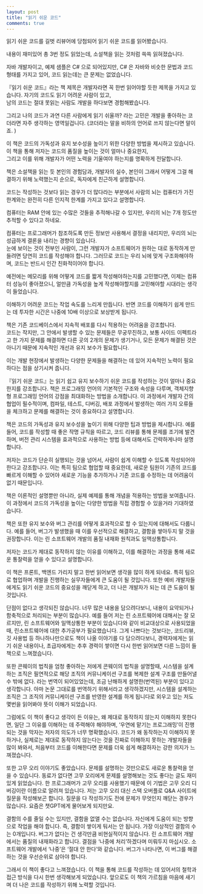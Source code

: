 ```yaml
---
layout: post
title: "읽기 쉬운 코드"
comments: true
---
```


읽기 쉬운 코드를 길벗 리뷰어에 당첨되어 읽기 쉬운 코드를 읽어봤습니다.

내용이 재미있어 총 3번 정도 읽었는데, 소설책을 읽는 것처럼 쓱쓱 읽혀졌습니다.

자바 개발자이고, 
예제 샘플은 C# 으로 되어있지만, C# 은 자바와 비슷한 문법과 코드 형태를 가지고 있어, 
코드 읽는데는 큰 문제는 없었습니다.

『읽기 쉬운 코드』라는 책 제목은 개발자라면 꼭 한번 읽어야할 듯한 제목을 가지고 있습니다. 
자기의 코드도 읽기 어려운 사람이 있고,  
남의 코드는 절대 못읽는 사람도 개발을 하다보면 경험해봤습니다.  

그리고 나의 코드가 과연 다른 사람에게 읽기 쉬울까? 라는 고민은 개발을 좋아하는 코더라면 자주 생각하는 영역일겁니다.
(코더라는 말을 비하의 언어로 쓰지 않는다면 말이죠. )

이 책은 코드의 가독성과 유지 보수성을 높이기 위한 다양한 방법을 제시하고 있습니다.  
이 책을 통해 저자는 코드의 품질을 높이는 것이 얼마나 중요한지,  
그리고 이를 위해 개발자가 어떤 노력을 기울여야 하는지를 명확하게 전달합니다.  

책은 소설책을 읽는 듯 본인의 경험담과, 개발자의 실수, 본인이 그래서 어떻게 그걸 해결하기 위해 노력했는지 순으로, 
독자에게 친근하게 설명합니다.

코드는 작성하는 것보다 읽는 경우가 더 많다라는 부분에서 
사람의 뇌는 컴퓨터가 가진 한계와는 완전히 다른 인지적 한계를 가지고 있다고 설명합니다. 

컴퓨터는 RAM 안에 있는 수많은 것들을 추적해나갈 수 있지만, 우리의 뇌는 7개 정도만 추적할 수 있다고 하네요.

컴퓨터는 프로그래머가 참조하도록 만든 정보만 사용해서 결정을 내리지만, 
우리의 뇌는 성급하게 결론을 내리는 경향이 있습니다.   
눈에 보이는 것이 전부인 사람이, 그런 개발자가 소프트웨어가 원하는 대로 동작하게 만들려면 당연히 코드를 작성해야 합니다.
그러므로 코드는 우리 뇌에 맞게 구조화해야하며, 코드는 반드시 인간 친화적이어야 합니다. 

예전에는 메모리를 위해 어떻게 코드를 짧게 작성해야하는지를 고민했다면, 
이제는 컴퓨터 성능이 좋아졌으니, 얼만큼 가독성을 높게 작성해야할지를 고민해야할 시대라는 생각이 들었습니다.  

이해하기 어려운 코드는 작업 속도를 느리게 만듭니다. 
반면 코드를 이해하기 쉽게 만드는 데 투자한 시간은 나중에 10배 이상으로 보상받게 됩니다. 

책은 기존 코드베이스에서 지속적 배포를 다시 적용하는 어려움을 강조합니다.  
코드는 작지만, 그 안에서 발생할 수 있는 문제들은 무궁무진하고, 
보통 사이드 이펙트라고 한 가지 문제를 해결하면 다른 곳의 2개의 문제가 생기거나, 
모든 문제가 해결된 것은 아니기 때문에 지속적인 개선과 유지 보수가 필요합니다.

이는 개발 현장에서 발생하는 다양한 문제들을 해결하는 데 있어 지속적인 노력이 필요하다는 점을 상기시켜 줍니다.

『읽기 쉬운 코드』는 읽기 쉽고 유지 보수하기 쉬운 코드를 작성하는 것이 얼마나 중요한지를 강조합니다. 
책은 프로그래밍 언어의 기본적인 구조와 속성을 다루며, 
객체지향형 프로그래밍 언어의 강점을 최대화하는 방법을 소개합니다.
이 과정에서 개발자 간의 협업이 필수적이며, 컴파일, 테스트, 디버깅, 
배포 과정에서 발생하는 여러 가지 오류들을 체크하고 문제를 해결하는 것이 중요하다고 설명합니다.

책은 코드의 가독성과 유지 보수성을 높이기 위해 다양한 팁과 방법을 제시합니다. 
예를 들어, 코드를 작성할 때 좋은 작명 규칙을 따르고, 
코드 리뷰를 통해 문제를 조기에 발견하며, 버전 관리 시스템을 효과적으로 사용하는 방법 등에 대해서도 간략하게나마 설명합니다. 

저자는 코드가 단순히 실행되는 것을 넘어서, 사람이 쉽게 이해할 수 있도록 작성되어야 한다고 강조합니다. 
이는 특히 팀으로 협업할 때 중요한데, 
새로운 팀원이 기존의 코드를 빠르게 이해할 수 있어야 새로운 기능을 추가하거나 기존 코드를 수정하는 데 어려움이 없기 때문입니다.

책은 이론적인 설명뿐만 아니라, 실제 예제를 통해 개념을 적용하는 방법을 보여줍니다. 
이 과정에서 코드의 가독성을 높이는 다양한 방법을 직접 경험할 수 있을거라 기대하였습니다.

책은 또한 유지 보수와 버그 관리를 어떻게 효과적으로 할 수 있는지에 대해서도 다룹니다. 
예를 들어, 버그가 발생했을 때 이를 우선적으로 해결하고, 결함을 쌓아두지 말 것을 권장합니다. 
이는 린 소프트웨어 개발의 품질 내재화 원칙과도 일맥상통합니다.

저자는 코드가 제대로 동작하지 않는 이유를 이해하고, 이를 해결하는 과정을 통해 새로운 통찰력을 얻을 수 있다고 설명합니다.

이 책은 프론트, 백엔드 가리지 말고 한번 읽어보면 생각을 많이 하게 되네요.
특히 팀으로 협업하며 개발을 진행하는 실무자들에게 큰 도움이 될 것입니다. 
또한 예비 개발자들에게도 읽기 쉬운 코드의 중요성을 깨닫게 하고, 더 나은 개발자가 되는 데 큰 도움이 될 것입니다.

단점이 없다고 생각되진 않습니다. 
너무 많은 내용을 담으려다보니, 내용이 요약되거나 함축적으로 처리되는 부분이 많습니다. 
예를 들어 저는 린 소프트웨어에 대해서는 잘 모르지만, 
린 소프트웨어와 일맥상통한 부분이 있습니다와 같이 비교대상으로 사용되었을 때, 
린소프트웨어에 대한 추가공부가 필요했습니다. 그게 나쁘다는 것보다는, 
코드리뷰, 깃 사용법 등 하나하나만으로도 책이 나올 이야기를 다 담으려다보니, 
경력자에게는 읽기 쉬운 내용이나, 초급자에게는 추후 경력이 쌓이면 다시 한번 읽어보면 다른 느낌이 들 책으로 느껴졌습니다. 

또한 콘웨이의 법칙을 엄청 좋아하는 저에게 콘웨이의 법칙을 설명할때, 
시스템을 설계하는 조직은 필연적으로 해당 조직의 커뮤니케이션 구조를 복제한 설계 구조를 만들어낼 수 밖에 없다.
라는 번역이 되어있었는데, 조금 난해하게 설명한(번역된) 부분이 있다고 생각합니다. 
아마 논문 그대로를 번역하기 위해서라고 생각하겠지만, 
시스템을 설계하는 조직은 그 조직의 커뮤니케이션 구조를 반영한 설계를 하게 됩니다로 외우고 있는 저도 몇번을 읽어봐야 뜻이 이해가 되었습니다. 

그럼에도 이 책이 좋다고 생각이 든 이유는, 
왜 제대로 동작하지 않는지 이해하지 못한다면, 일단 그 이유를 이해하는 데 주력해야 해야하며,
‘우연에 맡기는 프로그래밍’이 진행되는 것을 막자는 저자의 의도가 너무 명확했습니다. 
코드가 왜 동작하는지 이해하지 못하거나, 실제로는 제대로 동작하지 않는다는 것을 진짜로 이해하지 못하는 개발자들을 많이 봐와서, 
처음부터 코드를 이해한다면 문제를 더욱 쉽게 해결하자는 강한 의지가 느껴졌습니다. 

또한 고무 오리 이야기도 좋았습니다. 
문제를 설명하는 것만으로도 새로운 통찰력을 얻을 수 있습니다. 
동료가 없다면 고무 오리에게 문제를 설명해보는 것도 좋다는 글도 재미있게 읽었습니다.
 한 프로그래머가 고무 오리를 사용했기 때문에 이 기법은 고무 오리 디버깅이란 이름으로 알려져 있습니다. 
저는 고무 오리 대신 스택 오버플로 Q&A 사이트에 질문을 작성해보곤 합니다. 
질문을 다 작성하기도 전에 문제가 무엇인지 깨닫는 경우가 많습니다.
요즘은 챗GPT에게 물어보게 되지만요. 

결함의 수를 줄일 수는 있지만, 결함을 없앨 수는 없습니다. 
자신에게 도움이 되는 방향으로 작업을 해야 합니다. 
즉, 결함이 쌓이게 둬서는 안 됩니다. 가장 이상적인 결함의 수는 0개입니다. 
버그가 없다는 건 생각만큼 비현실적이지 않습니다.
린 소프트웨어 개발에서는 품질의 내재화라고 합니다. 결점을 ‘나중에 처리’하겠다며 미뤄두지 마십시오. 
소프트웨어 개발에서 ‘나중’은 ‘절대 안 한다’와 같습니다. 버그가 나타나면, 
이 버그를 해결하는 것을 우선순위로 삼아야 합니다. 

그래서 이 책이 좋다고 느껴졌습니다. 
이 책을 통해 코드를 작성하는 데 있어서의 철학과 접근 방식을 다시 한번 생각해보게 되었습니다. 
앞으로도 이 책의 가르침을 마음에 새기며 더 나은 코드를 작성하기 위해 노력할 것입니다.

